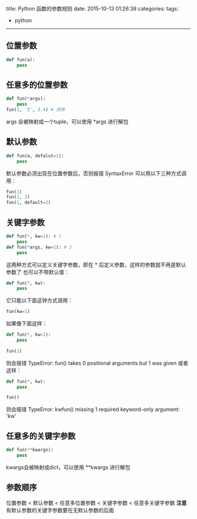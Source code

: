 title: Python 函数的参数规则
date: 2015-10-13 01:26:38
categories:
tags:
- python
---
## 位置参数
```python
def fun(a):
    pass
```
<!--more-->
## 任意多的位置参数
```python
def fun(*args):
    pass
fun(1, '2', 3.4) # 调用
```
args 会被映射成一个tuple，可以使用 *args 进行解包


## 默认参数
```python
def fun(a, defalut=1):
    pass
```
默认参数必须出现在位置参数后，否则报错 SyntaxError
可以用以下三种方式调用：
```python
fun(1)
fun(1, 2)
fun(1, default=2)
```

## 关键字参数
```python
def fun(*, kw=1): # 1
    pass
def fun(*args, kw=1): # 2
    pass
```
这两种方式可以定义关键字参数，即在 * 后定义参数，这样的参数就不再是默认参数了
也可以不带默认值：
```python
def fun(*, kw):
    pass
```
它只能以下面这钟方式调用：
```python
fun(kw=1)
```
如果像下面这样：
```python
def fun(*, kw=1): 
    pass
    
fun(2)
```
则会报错 TypeError: fun() takes 0 positional arguments but 1 was given
或者这样：
```python
def fun(*, kw):
    pass

fun()
```
则会报错 TypeError: kwfun() missing 1 required keyword-only argument: 'kw'

## 任意多的关键字参数
```python
def fun(**kwargs):
    pass
```
kwargs会被映射成dict，可以使用 **kwargs 进行解包

## 参数顺序
位置参数 < 默认参数 < 任意多位置参数 < 关键字参数 < 任意多关键字参数
**注意**有默认参数的关键字参数要在无默认参数的后面

